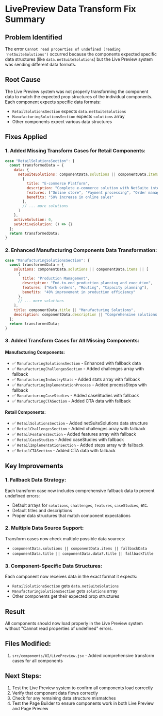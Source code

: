 # LivePreview Data Transform Fix Summary

## Problem Identified
The error `Cannot read properties of undefined (reading 'netSuiteSolutions')` occurred because the components expected specific data structures (like `data.netSuiteSolutions`) but the Live Preview system was sending different data formats.

## Root Cause
The Live Preview system was not properly transforming the component data to match the expected prop structures of the individual components. Each component expects specific data formats:

- `RetailSolutionsSection` expects `data.netSuiteSolutions`
- `ManufacturingSolutionsSection` expects `solutions` array
- Other components expect various data structures

## Fixes Applied

### 1. Added Missing Transform Cases for Retail Components:
```javascript
case "RetailSolutionsSection": {
  const transformedData = {
    data: {
      netSuiteSolutions: componentData.solutions || componentData.items || [
        {
          title: "E-commerce Platform",
          description: "Complete e-commerce solution with NetSuite integration",
          features: ["Online store", "Payment processing", "Order management"],
          benefits: "50% increase in online sales"
        },
        // ... more solutions
      ]
    },
    activeSolution: 0,
    setActiveSolution: () => {}
  };
  return transformedData;
}
```

### 2. Enhanced Manufacturing Components Data Transformation:
```javascript
case "ManufacturingSolutionsSection": {
  const transformedData = {
    solutions: componentData.solutions || componentData.items || [
      {
        title: "Production Management",
        description: "End-to-end production planning and execution",
        features: ["Work orders", "Routing", "Capacity planning"],
        benefits: "40% improvement in production efficiency"
      },
      // ... more solutions
    ],
    title: componentData.title || "Manufacturing Solutions",
    description: componentData.description || "Comprehensive solutions for manufacturing",
  };
  return transformedData;
}
```

### 3. Added Transform Cases for All Missing Components:

#### Manufacturing Components:
- ✅ `ManufacturingSolutionsSection` - Enhanced with fallback data
- ✅ `ManufacturingChallengesSection` - Added challenges array with fallback
- ✅ `ManufacturingIndustryStats` - Added stats array with fallback
- ✅ `ManufacturingImplementationProcess` - Added processSteps with fallback
- ✅ `ManufacturingCaseStudies` - Added caseStudies with fallback
- ✅ `ManufacturingCTASection` - Added CTA data with fallback

#### Retail Components:
- ✅ `RetailSolutionsSection` - Added netSuiteSolutions data structure
- ✅ `RetailChallengesSection` - Added challenges array with fallback
- ✅ `RetailFeaturesSection` - Added features array with fallback
- ✅ `RetailCaseStudies` - Added caseStudies with fallback
- ✅ `RetailImplementationSection` - Added steps array with fallback
- ✅ `RetailCTASection` - Added CTA data with fallback

## Key Improvements

### 1. Fallback Data Strategy:
Each transform case now includes comprehensive fallback data to prevent undefined errors:
- Default arrays for `solutions`, `challenges`, `features`, `caseStudies`, etc.
- Default titles and descriptions
- Proper data structures that match component expectations

### 2. Multiple Data Source Support:
Transform cases now check multiple possible data sources:
- `componentData.solutions || componentData.items || fallbackData`
- `componentData.title || componentData.data?.title || fallbackTitle`

### 3. Component-Specific Data Structures:
Each component now receives data in the exact format it expects:
- `RetailSolutionsSection` gets `data.netSuiteSolutions`
- `ManufacturingSolutionsSection` gets `solutions` array
- Other components get their expected prop structures

## Result
All components should now load properly in the Live Preview system without "Cannot read properties of undefined" errors.

## Files Modified:
1. `src/components/UI/LivePreview.jsx` - Added comprehensive transform cases for all components

## Next Steps:
1. Test the Live Preview system to confirm all components load correctly
2. Verify that component data flows correctly
3. Check for any remaining data structure mismatches
4. Test the Page Builder to ensure components work in both Live Preview and Page Preview

